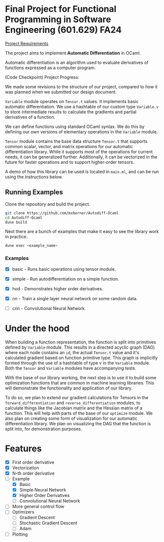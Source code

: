 # Final Project for Functional Programming in Software Engineering (601.629) FA24

[Project Requirements](https://pl.cs.jhu.edu/fpse/assignments/project.html)

The project aims to implement **Automatic Differentiation** in OCaml.

Automatic differentiation is an algorithm used to evaluate derivatives of functions expressed as a computer program. 

(Code Checkpoint) Project Progress: 

We made some revisions to the structure of our project, compared to how it was planned when we submitted our design document. 

`Variable` module operates on `Tensor.t` values. It implements basic automatic differentiation. 
We use a hashtable of our custom type `Variable.v` to store intermediate results to calculate the gradients and partial derivatives of a function.

We can define functions using standard OCaml syntax. We do this by defining our own versions of elementary operations in the `Variable` module. 


`Tensor` module contains the base data structure `Tensor.t` that supports common scalar, vector, and matrix operations for our automatic differentiation library.
While it supports most of the operations for current needs, it can be generalized further. Additionally, it can be vectorized in the future for faster operations and to support higher-order tensors. 



A demo of how this library can be used is located in `main.ml`, and can be run using the instructions below.

## Running Examples

Clone the repository and build the project.

```bash
git clone https://github.com/mxberner/Autodiff-Ocaml
cd Autodiff-Ocaml
dune build
```

Next there are a bunch of examples that make it easy
to see the library work in practice.

```bash
dune exec <example_name>
```

### Examples
- [x] basic - Runs basic operations using tensor module. 
- [x] simple - Run autodifferentiation on a simple function.
- [x] hod - Demonstrates higher order derivatives.
- [x] nn - Train a single layer neural network on some random data.
- [ ] cnn - Convolutional Neural Network.


# Under the hood

When building a function representation, the function is split into primitives defined by `Variable` module. 
This results in a directed acyclic graph (DAG) where each node contains an `id`, the actual `Tensor.t` value and it's calculated gradient based on function primitive type.
This graph is implicitly formed through the use of a hashtable of type v in the `Variable` module. Both the `Tensor` and `Variable` modules have accompanying tests. 

With the base of our library working, the next step is to use it to build some optimization functions that are common in machine learning libraries. This will demonstrate the functionality and application of our library. 

To do so, we plan to extend our gradient calculations for Tensors in the `forward_differentiation` and `reverse_differentiation` modules, to calculate things like the Jacobian matrix and the Hessian matrix of a function. This will help with parts of the base of our `optimize` module. We also plan on creating some form of visualization for our automatic differentiation library. We plan on visualizing the DAG that the function is split into, for demonstration purposes. 

# Features

- [x] First order derivative
- [x] Vectorization
- [x] N-th order derivative
- [ ] Example
    - [x] Basic
    - [x] Simple Neural Network
    - [x] Higher Order Derivatives
    - [ ] Convolutional Neural Network
- [ ] More general control flow
- [ ] Optimizers
    - [ ] Gradient Descent
    - [ ] Stochastic Gradient Descent
    - [ ] Adam
- [ ] Plotting
